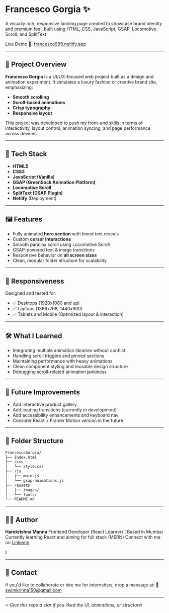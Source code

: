 # Francesco Gorgia ✨

A visually rich, responsive landing page created to showcase brand identity and premium feel, built using HTML, CSS, JavaScript, GSAP, Locomotive Scroll, and SplitText.

Live Demo 🔗: [francesco999.netlify.app](https://francesco999.netlify.app/)

---

## 📌 Project Overview

**Francesco Gorgia** is a UI/UX-focused web project built as a design and animation experiment. It simulates a luxury fashion or creative brand site, emphasizing:

* **Smooth scrolling**
* **Scroll-based animations**
* **Crisp typography**
* **Responsive layout**

This project was developed to push my front-end skills in terms of interactivity, layout control, animation syncing, and page performance across devices.

---

## 🚀 Tech Stack

* **HTML5**
* **CSS3**
* **JavaScript (Vanilla)**
* **GSAP (GreenSock Animation Platform)**
* **Locomotive Scroll**
* **SplitText (GSAP Plugin)**
* **Netlify** (Deployment)

---

## 🖼️ Features

* Fully animated **hero section** with timed text reveals
* Custom **cursor interactions**
* Smooth parallax scroll using Locomotive Scroll
* GSAP-powered text & image transitions
* Responsive behavior on **all screen sizes**
* Clean, modular folder structure for scalability

---

## 📱 Responsiveness

Designed and tested for:

* ✅ Desktops (1920x1080 and up)
* ✅ Laptops (1366x768, 1440x900)
* ✅ Tablets and Mobile (Optimized layout & interaction)

---

## 🛠️ What I Learned

* Integrating multiple animation libraries without conflict
* Handling scroll triggers and pinned sections
* Maintaining performance with heavy animations
* Clean component styling and reusable design structure
* Debugging scroll-related animation jankiness

---

## 🧠 Future Improvements

* Add interactive product gallery
* Add loading transitions (currently in development)
* Add accessibility enhancements and keyboard nav
* Consider React + Framer Motion version in the future

---

## 📂 Folder Structure

```bash
FrancescoGorgia/
├── index.html
├── /css
│   └── style.css
├── /js
│   ├── main.js
│   └── gsap-animations.js
├── /assets
│   ├── images/
│   └── fonts/
└── README.md
```

---

## 👨‍💻 Author

**Harekrishna Manna**
Frontend Developer (React Learner) | Based in Mumbai
Currently learning React and aiming for full stack (MERN)
Connect with me on [LinkedIn](https://www.linkedin.com/in/harekrishna-manna-22569736b/)

)

---

## 💌 Contact

If you'd like to collaborate or hire me for internships, drop a message at:
📧 [swimkrihna150@gmail.com](mailto:swimkrihna150@gmail.com)

---

⭐️ *Give this repo a star if you liked the UI, animations, or structure!*
